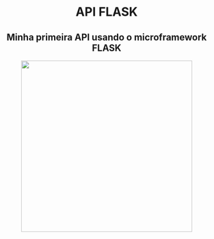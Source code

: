 <h1 align="center">API FLASK</h1>
<h2 align="center">Minha primeira API usando o microframework FLASK</h2>

<p  align="center">
     <img src="https://media.giphy.com/media/gG9fVWJdN41NeiHhzk/giphy.gif" width="400">
<p/>
